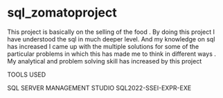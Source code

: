 # sql_zomatoproject

This project is basically on the selling of the food . By doing this project I have understood the sql in much deeper level. And my knowledge on sql has increased 
I came up with the multiple solutions for some of the particular problems in which this has made me to think in different ways . 
My analytical and problem solving skill has increased by this project


TOOLS USED 

SQL SERVER MANAGEMENT STUDIO
SQL2022-SSEI-EXPR-EXE
